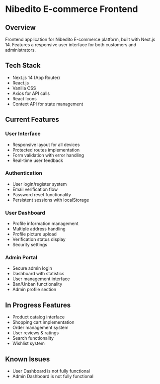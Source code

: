 # Nibedito E-commerce Frontend

## Overview
Frontend application for Nibedito E-commerce platform, built with Next.js 14. Features a responsive user interface for both customers and administrators.

## Tech Stack
- Next.js 14 (App Router)
- React.js
- Vanilla CSS
- Axios for API calls
- React Icons
- Context API for state management

## Current Features

### User Interface
- Responsive layout for all devices
- Protected routes implementation
- Form validation with error handling
- Real-time user feedback

### Authentication
- User login/register system
- Email verification flow
- Password reset functionality
- Persistent sessions with localStorage

### User Dashboard
- Profile information management
- Multiple address handling
- Profile picture upload
- Verification status display
- Security settings

### Admin Portal
- Secure admin login
- Dashboard with statistics
- User management interface
- Ban/Unban functionality
- Admin profile section


## In Progress Features
- Product catalog interface
- Shopping cart implementation
- Order management system
- User reviews & ratings
- Search functionality
- Wishlist system

## Known Issues
- User Dashboard is not fully functional
- Admin Dashboard is not fully functional